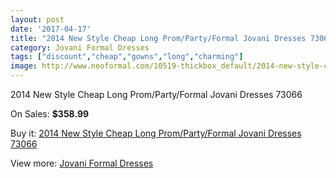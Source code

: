```yaml
---
layout: post
date: '2017-04-17'
title: "2014 New Style Cheap Long Prom/Party/Formal Jovani Dresses 73066"
category: Jovani Formal Dresses
tags: ["discount","cheap","gowns","long","charming"]
image: http://www.neoformal.com/10519-thickbox_default/2014-new-style-cheap-long-prom-party-formal-jovani-dresses-73066.jpg
---
```

2014 New Style Cheap Long Prom/Party/Formal Jovani Dresses 73066

On Sales: **$358.99**
<a href="https://www.neoformal.com/en/jovani-formal-dresses-2014/3674-2014-new-style-cheap-long-prom-party-formal-jovani-dresses-73066.html"><amp-img layout="responsive" width="600" height="600" src="//www.neoformal.com/10519-thickbox_default/2014-new-style-cheap-long-prom-party-formal-jovani-dresses-73066.jpg" alt="2014 New Style Cheap Long Prom/Party/Formal Jovani Dresses 73066 0" /></a>
<a href="https://www.neoformal.com/en/jovani-formal-dresses-2014/3674-2014-new-style-cheap-long-prom-party-formal-jovani-dresses-73066.html"><amp-img layout="responsive" width="600" height="600" src="//www.neoformal.com/10520-thickbox_default/2014-new-style-cheap-long-prom-party-formal-jovani-dresses-73066.jpg" alt="2014 New Style Cheap Long Prom/Party/Formal Jovani Dresses 73066 1" /></a>

Buy it: [2014 New Style Cheap Long Prom/Party/Formal Jovani Dresses 73066](https://www.neoformal.com/en/jovani-formal-dresses-2014/3674-2014-new-style-cheap-long-prom-party-formal-jovani-dresses-73066.html "2014 New Style Cheap Long Prom/Party/Formal Jovani Dresses 73066")

View more: [Jovani Formal Dresses](https://www.neoformal.com/en/49-jovani-formal-dresses-2014 "Jovani Formal Dresses")